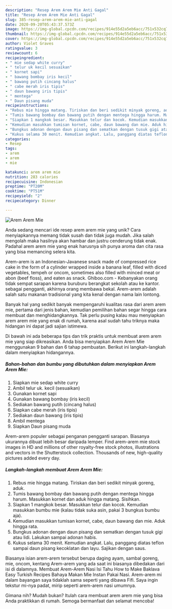 ```yaml
---
description: "Resep Arem Arem Mie Anti Gagal"
title: "Resep Arem Arem Mie Anti Gagal"
slug: 385-resep-arem-arem-mie-anti-gagal
date: 2020-09-20T05:43:37.573Z
image: https://img-global.cpcdn.com/recipes/914e55d2a5eb6acc/751x532cq70/arem-arem-mie-foto-resep-utama.jpg
thumbnail: https://img-global.cpcdn.com/recipes/914e55d2a5eb6acc/751x532cq70/arem-arem-mie-foto-resep-utama.jpg
cover: https://img-global.cpcdn.com/recipes/914e55d2a5eb6acc/751x532cq70/arem-arem-mie-foto-resep-utama.jpg
author: Violet Graves
ratingvalue: 3
reviewcount: 6
recipeingredient:
- " mie sedap white curry"
- " telur uk kecil sesuaikan"
- " kornet sapi"
- " bawang bombay iris kecil"
- " bawang putih cincang halus"
- " cabe merah iris tipis"
- " daun bawang iris tipis"
- " mentega"
- " Daun pisang muda"
recipeinstructions:
- "Rebus mie hingga matang. Tiriskan dan beri sedikit minyak goreng, aduk."
- "Tumis bawang bombay dan bawang putih dengan mentega hingga harum. Masukkan kornet dan aduk hingga matang. Sisihkan."
- "Siapkan 1 mangkok besar. Masukkan telur dan kocok. Kemudian masukkan bumbu mie (kalau tidak suka asin, pakai 3 bungkus bumbu aja)."
- "Kemudian masukkan tumisan kornet, cabe, daun bawang dan mie. Aduk hingga rata."
- "Bungkus adonan dengan daun pisang dan sematkan dengan tusuk gigi atau lidi. Lakukan sampai adonan habis."
- "Kukus selama 30 menit. Kemudian angkat. Lalu, panggang diatas teflon sampai daun pisang kecoklatan dan layu. Sajikan dengan saus."
categories:
- Resep
tags:
- arem
- arem
- mie

katakunci: arem arem mie 
nutrition: 283 calories
recipecuisine: Indonesian
preptime: "PT20M"
cooktime: "PT51M"
recipeyield: "2"
recipecategory: Dinner

---
```



![Arem Arem Mie](https://img-global.cpcdn.com/recipes/914e55d2a5eb6acc/751x532cq70/arem-arem-mie-foto-resep-utama.jpg)

Anda sedang mencari ide resep arem arem mie yang unik? Cara menyiapkannya memang tidak susah dan tidak juga mudah. Jika salah mengolah maka hasilnya akan hambar dan justru cenderung tidak enak. Padahal arem arem mie yang enak harusnya sih punya aroma dan cita rasa yang bisa memancing selera kita.

Arem-arem is an Indonesian-Javanese snack made of compressed rice cake in the form of a cylinder wrapped inside a banana leaf, filled with diced vegetables, tempeh or oncom, sometimes also filled with minced meat or abon (beef floss), and eaten as snack. Ghiboo.com - Kebanyakan orang tidak sempat sarapan karena buruburu berangkat sekolah atau ke kantor. sebagai pengganti, akhirnya orang membawa bekal. Arem-arem adalah salah satu makanan tradisional yang kita kenal dengan nama lain lontong.

Banyak hal yang sedikit banyak mempengaruhi kualitas rasa dari arem arem mie, pertama dari jenis bahan, kemudian pemilihan bahan segar hingga cara membuat dan menghidangkannya. Tak perlu pusing kalau mau menyiapkan arem arem mie yang enak di rumah, karena asal sudah tahu triknya maka hidangan ini dapat jadi sajian istimewa.


Di bawah ini ada beberapa tips dan trik praktis untuk membuat arem arem mie yang siap dikreasikan. Anda bisa menyiapkan Arem Arem Mie menggunakan 9 bahan dan 6 tahap pembuatan. Berikut ini langkah-langkah dalam menyiapkan hidangannya.

<!--inarticleads1-->

##### Bahan-bahan dan bumbu yang dibutuhkan dalam menyiapkan Arem Arem Mie:

1. Siapkan  mie sedap white curry
1. Ambil  telur uk. kecil (sesuaikan)
1. Gunakan  kornet sapi
1. Gunakan  bawang bombay (iris kecil)
1. Sediakan  bawang putih (cincang halus)
1. Siapkan  cabe merah (iris tipis)
1. Sediakan  daun bawang (iris tipis)
1. Ambil  mentega
1. Siapkan  Daun pisang muda


Arem-arem populer sebagai penganan pengganti sarapan. Biasanya ukurannya dibuat lebih besar daripada lemper. Find arem-arem mie stock images in HD and millions of other royalty-free stock photos, illustrations and vectors in the Shutterstock collection. Thousands of new, high-quality pictures added every day. 

<!--inarticleads2-->

##### Langkah-langkah membuat Arem Arem Mie:

1. Rebus mie hingga matang. Tiriskan dan beri sedikit minyak goreng, aduk.
1. Tumis bawang bombay dan bawang putih dengan mentega hingga harum. Masukkan kornet dan aduk hingga matang. Sisihkan.
1. Siapkan 1 mangkok besar. Masukkan telur dan kocok. Kemudian masukkan bumbu mie (kalau tidak suka asin, pakai 3 bungkus bumbu aja).
1. Kemudian masukkan tumisan kornet, cabe, daun bawang dan mie. Aduk hingga rata.
1. Bungkus adonan dengan daun pisang dan sematkan dengan tusuk gigi atau lidi. Lakukan sampai adonan habis.
1. Kukus selama 30 menit. Kemudian angkat. Lalu, panggang diatas teflon sampai daun pisang kecoklatan dan layu. Sajikan dengan saus.


Biasanya isian arem-arem tersebut berupa daging ayam, sambal goreng, mie, oncom, kentang Arem-arem yang ada saat ini biasanya dibedakan dari isi di dalamnya. Membuat Arem-Arem Nasi Isi Tahu How to Make Baklava Easy Turkish Recipes Bahaya Makan Mie Instan Pakai Nasi. Arem-arem mi dalam bayangan saya tidaklah sama seperti yang dibawa Fifi. Saya ingin tekstur mi-nya padat, mirip seperti arem-arem nasi umumnya. 

Gimana nih? Mudah bukan? Itulah cara membuat arem arem mie yang bisa Anda praktikkan di rumah. Semoga bermanfaat dan selamat mencoba!
